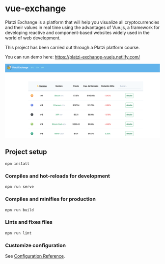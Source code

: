 # vue-exchange


Platzi Exchange is a platform that will help you visualize all cryptocurrencies and their values ​​in real time using the advantages of Vue.js, a framework for developing reactive and component-based websites widely used in the world of web development. 

This project has been carried out through a Platzi platform course.

You can run demo here: https://platzi-exchange-vuejs.netlify.com/


![platzi-exchange app](platzi-exchange.png)

## Project setup
```
npm install
```

### Compiles and hot-reloads for development
```
npm run serve
```

### Compiles and minifies for production
```
npm run build
```

### Lints and fixes files
```
npm run lint
```

### Customize configuration
See [Configuration Reference](https://cli.vuejs.org/config/).
